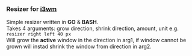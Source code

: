 ### Resizer for [i3wm](https://i3wm.org/)

Simple resizer written in <b>GO</b> & <b>BASH</b>.</br>
Takes 4 arguments: grow direction, shrink direction, amount, unit e.g. `resizer right left 40 px`</br>
Will grow the <b>active</b> window in the direction in arg1, if window cannot be grown will instad shrink the window from direction in arg2.
